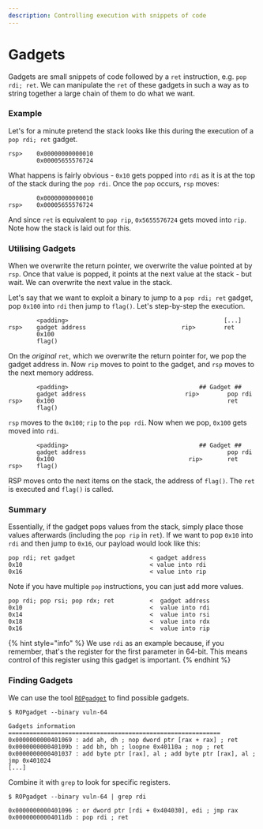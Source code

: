 ```yaml
---
description: Controlling execution with snippets of code
---
```


# Gadgets

Gadgets are small snippets of code followed by a `ret` instruction, e.g. `pop rdi; ret`. We can manipulate the `ret` of these gadgets in such a way as to string together a large chain of them to do what we want.

### Example

Let's for a minute pretend the stack looks like this during the execution of a `pop rdi; ret` gadget.

```text
rsp>    0x00000000000010
        0x00005655576724
```

What happens is fairly obvious - `0x10` gets popped into `rdi` as it is at the top of the stack during the `pop rdi`. Once the `pop` occurs, `rsp` moves:

```text
        0x00000000000010
rsp>    0x00005655576724
```

And since `ret` is equivalent to `pop rip`, `0x5655576724` gets moved into `rip`. Note how the stack is laid out for this.

### Utilising Gadgets

When we overwrite the return pointer, we overwrite the value pointed at by `rsp`. Once that value is popped, it points at the next value at the stack - but wait. We can overwrite the next value in the stack.

Let's say that we want to exploit a binary to jump to a `pop rdi; ret` gadget, pop `0x100` into `rdi` then jump to `flag()`. Let's step-by-step the execution.

```text
        <padding>                                            [...]
rsp>    gadget address                           rip>        ret
        0x100
        flag()
```

On the _original_ `ret`, which we overwrite the return pointer for, we pop the gadget address in. Now `rip` moves to point to the gadget, and `rsp` moves to the next memory address.

```text
        <padding>                                     ## Gadget ##
        gadget address                            rip>        pop rdi
rsp>    0x100                                                 ret
        flag()
```

`rsp` moves to the `0x100`; `rip` to the `pop rdi`. Now when we pop, `0x100` gets moved into `rdi`.

```text
        <padding>                                     ## Gadget ##
        gadget address                                        pop rdi
        0x100                                      rip>       ret
rsp>    flag()
```

RSP moves onto the next items on the stack, the address of `flag()`. The `ret` is executed and `flag()` is called.

### Summary

Essentially, if the gadget pops values from the stack, simply place those values afterwards \(including the `pop rip` in `ret`\). If we want to pop `0x10` into `rdi` and then jump to `0x16`, our payload would look like this:

```text
pop rdi; ret gadget                     < gadget address
0x10                                    < value into rdi
0x16                                    < value into rip
```

Note if you have multiple `pop` instructions, you can just add more values.

```text
pop rdi; pop rsi; pop rdx; ret          <  gadget address
0x10                                    <  value into rdi
0x14                                    <  value into rsi
0x18                                    <  value into rdx
0x16                                    <  value into rip
```

{% hint style="info" %}
We use `rdi` as an example because, if you remember, that's the register for the first parameter in 64-bit. This means control of this register using this gadget is important.
{% endhint %}

### Finding Gadgets

We can use the tool [`ROPgadget`](https://github.com/JonathanSalwan/ROPgadget) to find possible gadgets.

```text
$ ROPgadget --binary vuln-64

Gadgets information
============================================================
0x0000000000401069 : add ah, dh ; nop dword ptr [rax + rax] ; ret
0x000000000040109b : add bh, bh ; loopne 0x40110a ; nop ; ret
0x0000000000401037 : add byte ptr [rax], al ; add byte ptr [rax], al ; jmp 0x401024
[...]
```

Combine it with `grep` to look for specific registers.

```text
$ ROPgadget --binary vuln-64 | grep rdi

0x0000000000401096 : or dword ptr [rdi + 0x404030], edi ; jmp rax
0x00000000004011db : pop rdi ; ret
```

